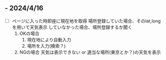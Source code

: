 ## - 2024/4/16
- [ ] ページに入った時即座に現在地を取得
    場所登録していた場合、そのlat,longを用いて天気表示
    していなかった場合、場所登録するか聞く
    1. OKの場合
        1. 現在地により自動入力
        2. 場所を入力(検索？)
    2. NGの場合
        天気は表示できない or 適当な場所(東京とか？)の天気を表示
